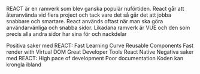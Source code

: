 REACT är en ramverk som blev ganska populär nuförtiden. React går att återanvända vid flera project och tack vare det så går det att jobba snabbare och smartare.
React används oftast när man ska göra användarvänliga och snabba sidor.
Likadana ramverk är VUE och den som precis alla andra sidor har sina för och nackdelar

Positiva saker med REACT:
 Fast Learning Curve
 Reusable Components
 Fast render with Virtual DOM
 Great Developer Tools
 React Native
 Negativa saker med REACT:
 High pace of development
 Poor documentation
 Koden kan krongla ibland